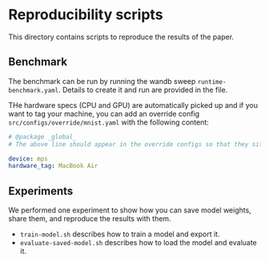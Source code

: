 # Reproducibility scripts

This directory contains scripts to reproduce the results of the paper.

## Benchmark

The benchmark can be run by running the wandb sweep `runtime-benchmark.yaml`.
Details to create it and run are provided in the file.

THe hardware specs (CPU and GPU) are automatically picked up and if
you want to tag your machine, you can add an override config `src/configs/override/mnist.yaml` with the following content:

```yaml
# @package _global_
# The above line should appear in the override configs so that they sit at the root of the config tree.

device: mps
hardware_tag: MacBook Air
```

## Experiments

We performed one experiment to show how you can save model weights, share them, and reproduce the results with them.

* `train-model.sh` describes how to train a model and export it.
* `evaluate-saved-model.sh` describes how to load the model and evaluate it.
